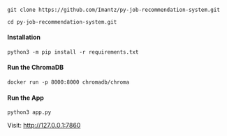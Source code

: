 
#### 
```
git clone https://github.com/Imantz/py-job-recommendation-system.git
```

```
cd py-job-recommendation-system.git
```

#### Installation
```
python3 -m pip install -r requirements.txt
```

#### Run the ChromaDB
```
docker run -p 8000:8000 chromadb/chroma
```

#### Run the App
```
python3 app.py
```

Visit: http://127.0.0.1:7860